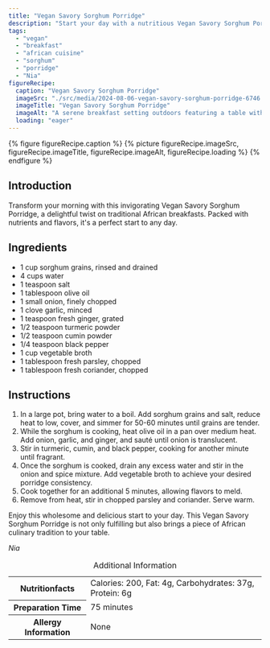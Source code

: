 ```yaml
---
title: "Vegan Savory Sorghum Porridge"
description: "Start your day with a nutritious Vegan Savory Sorghum Porridge, rich in flavors and perfect for a healthy breakfast."
tags:
  - "vegan"
  - "breakfast"
  - "african cuisine"
  - "sorghum"
  - "porridge"
  - "Nia"
figureRecipe: 
  caption: "Vegan Savory Sorghum Porridge"
  imageSrc: "./src/media/2024-08-06-vegan-savory-sorghum-porridge-6746.png"
  imageTitle: "Vegan Savory Sorghum Porridge"
  imageAlt: "A serene breakfast setting outdoors featuring a table with vegan savory sorghum porridge in an artistic bowl, garnished with parsley and coriander, beside a vase with a single bloom, under natural sunlight."
  loading: "eager"
---
```


{% figure figureRecipe.caption %}
{% picture figureRecipe.imageSrc, figureRecipe.imageTitle, figureRecipe.imageAlt, figureRecipe.loading %}
{% endfigure %}

## Introduction

Transform your morning with this invigorating Vegan Savory Sorghum Porridge, a delightful twist on traditional African breakfasts. Packed with nutrients and flavors, it's a perfect start to any day.

## Ingredients

- 1 cup sorghum grains, rinsed and drained
- 4 cups water
- 1 teaspoon salt
- 1 tablespoon olive oil
- 1 small onion, finely chopped
- 1 clove garlic, minced
- 1 teaspoon fresh ginger, grated
- 1/2 teaspoon turmeric powder
- 1/2 teaspoon cumin powder
- 1/4 teaspoon black pepper
- 1 cup vegetable broth
- 1 tablespoon fresh parsley, chopped
- 1 tablespoon fresh coriander, chopped

## Instructions

1. In a large pot, bring water to a boil. Add sorghum grains and salt, reduce heat to low, cover, and simmer for 50-60 minutes until grains are tender.
2. While the sorghum is cooking, heat olive oil in a pan over medium heat. Add onion, garlic, and ginger, and sauté until onion is translucent.
3. Stir in turmeric, cumin, and black pepper, cooking for another minute until fragrant.
4. Once the sorghum is cooked, drain any excess water and stir in the onion and spice mixture. Add vegetable broth to achieve your desired porridge consistency.
5. Cook together for an additional 5 minutes, allowing flavors to meld.
6. Remove from heat, stir in chopped parsley and coriander. Serve warm.

Enjoy this wholesome and delicious start to your day. This Vegan Savory Sorghum Porridge is not only fulfilling but also brings a piece of African culinary tradition to your table.

*Nia*

<table><caption class='sr-only'>Additional Information</caption><tr><th>Nutritionfacts</th><td>Calories: 200, Fat: 4g, Carbohydrates: 37g, Protein: 6g&nbsp;</td></tr><tr><th>Preparation Time</th><td>75 minutes&nbsp;</td></tr><tr><th>Allergy Information</th><td>None&nbsp;</td></tr></table>

